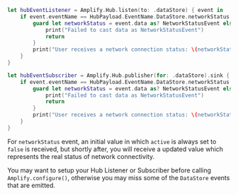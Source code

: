 <amplify-block-switcher>

<amplify-block name="Listener (iOS 11+)">

```swift
let hubEventListener = Amplify.Hub.listen(to: .dataStore) { event in
    if event.eventName == HubPayload.EventName.DataStore.networkStatus {
        guard let networkStatus = event.data as? NetworkStatusEvent else {
            print("Failed to cast data as NetworkStatusEvent")
            return
        }
        print("User receives a network connection status: \(networkStatus.active)")
    }
}
```

</amplify-block>

<amplify-block name="Combine (iOS 13+)">

```swift
let hubEventSubscriber = Amplify.Hub.publisher(for: .dataStore).sink { event in
    if event.eventName == HubPayload.EventName.DataStore.networkStatus {
        guard let networkStatus = event.data as? NetworkStatusEvent else {
            print("Failed to cast data as NetworkStatusEvent")
            return
        }
        print("User receives a network connection status: \(networkStatus.active)")
    }
}
```

</amplify-block>

</amplify-block-switcher>

<amplify-callout>

For `networkStatus` event, an initial value in which `active` is always set to `false` is received, but shortly after, you will receive a updated value which represents the real status of network connectivity.

</amplify-callout>

<amplify-callout>

You may want to setup your Hub Listener or Subscriber before calling `Amplify.configure()`, otherwise you may miss some of the `DataStore` events that are emitted.

</amplify-callout>
